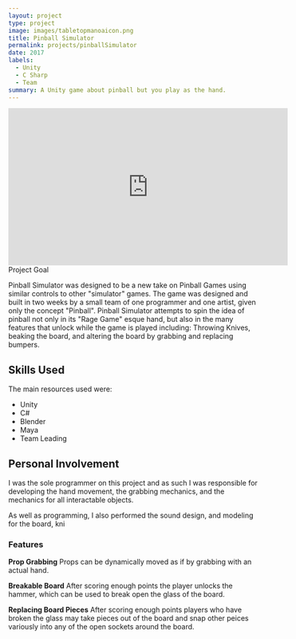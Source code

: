 ```yaml
---
layout: project
type: project
image: images/tabletopmanoaicon.png
title: Pinball Simulator
permalink: projects/pinballSimulator
date: 2017
labels:
  - Unity
  - C Sharp
  - Team 
summary: A Unity game about pinball but you play as the hand.
---
```


<center><iframe width="560" height="315" src="https://www.youtube.com/embed/irdsgPDSR1s?rel=0" frameborder="0" allow="autoplay; encrypted-media" allowfullscreen></iframe></center

## Project Goal
Pinball Simulator was designed to be a new take on Pinball Games using similar controls to other "simulator" games. 
The game was designed and built in two weeks by a small team of one programmer and one artist, given only the concept "Pinball".
Pinball Simulator attempts to spin the idea of pinball not only in its "Rage Game" esque hand, but also in the many features that unlock while the game is played including: Throwing Knives, beaking the board, and altering the board by grabbing and replacing bumpers. 

## Skills Used

The main resources used were:
* Unity
* C# 
* Blender
* Maya
* Team Leading

## Personal Involvement

I was the sole programmer on this project and as such I was responsible for developing the hand movement, the grabbing mechanics, and the mechanics for all interactable objects. 

As well as programming, I also performed the sound design, and modeling for the board, kni

### Features

  **Prop Grabbing** Props can be dynamically moved as if by grabbing with an actual hand. 
   
  **Breakable Board** After scoring enough points the player unlocks the hammer, which can be used to break open the glass of the board. 
  
  **Replacing Board Pieces** After scoring enough points players who have broken the glass may take pieces out of the board and snap other peices variously into any of the open sockets around the board. 
